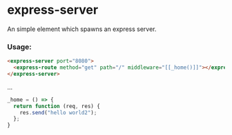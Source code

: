  # express-server

 An simple element which spawns an express server.

 ### Usage:
 ```html
 <express-server port="8080">
   <express-route method="get" path="/" middleware="[[_home()]]"></express-route>
 </express-server>
 ```

 ...

 ```javascript
 _home = () => {
   return function (req, res) {
     res.send("hello world2");
   };
 }
```
